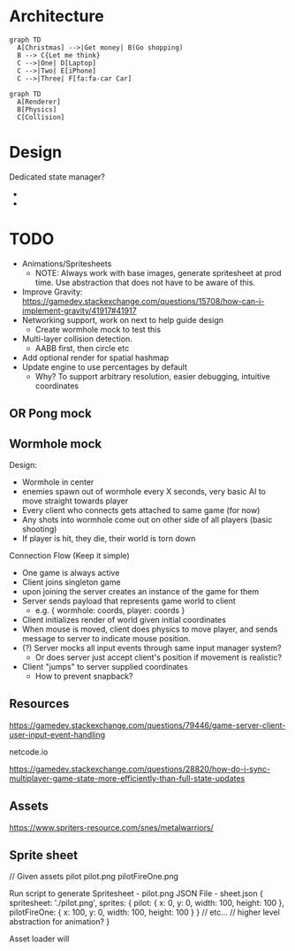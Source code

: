 # Architecture
```mermaid
graph TD
  A[Christmas] -->|Get money| B(Go shopping)
  B --> C{Let me think}
  C -->|One| D[Laptop]
  C -->|Two| E[iPhone]
  C -->|Three| F[fa:fa-car Car]
```

```mermaid
graph TD
  A[Renderer]
  B[Physics]
  C[Collision]
```

# Design
Dedicated state manager?

-
-

# TODO
- Animations/Spritesheets
  - NOTE: Always work with base images, generate spritesheet at prod time. Use abstraction that does not have to be aware of this.
- Improve Gravity: https://gamedev.stackexchange.com/questions/15708/how-can-i-implement-gravity/41917#41917
- Networking support, work on next to help guide design
  - Create wormhole mock to test this
- Multi-layer collision detection.
  - AABB first, then circle etc
- Add optional render for spatial hashmap
- Update engine to use percentages by default
    - Why? To support arbitrary resolution, easier debugging, intuitive coordinates


## OR Pong mock

## Wormhole mock
Design:
- Wormhole in center
- enemies spawn out of wormhole every X seconds, very basic AI to move straight towards player
- Every client who connects gets attached to same game (for now)
- Any shots into wormhole come out on other side of all players (basic shooting)
- If player is hit, they die, their world is torn down


Connection Flow (Keep it simple)
- One game is always active
- Client joins singleton game
- upon joining the server creates an instance of the game for them
- Server sends payload that represents game world to client
  - e.g. { wormhole: coords, player: coords }
- Client initializes render of world given initial coordinates
- When mouse is moved, client does physics to move player, and sends message to server to indicate mouse position.
- (?) Server mocks all input events through same input manager system?
  - Or does server just accept client's position if movement is realistic?
- Client "jumps" to server supplied coordinates
  - How to prevent snapback?


## Resources
https://gamedev.stackexchange.com/questions/79446/game-server-client-user-input-event-handling

netcode.io

https://gamedev.stackexchange.com/questions/28820/how-do-i-sync-multiplayer-game-state-more-efficiently-than-full-state-updates


## Assets
https://www.spriters-resource.com/snes/metalwarriors/


## Sprite sheet
// Given
assets
  pilot
    pilot.png
    pilotFireOne.png

Run script to generate
Spritesheet - pilot.png
JSON File - sheet.json
{
  spritesheet: './pilot.png',
  sprites: {
    pilot: { x: 0, y: 0, width: 100, height: 100 },
    pilotFireOne: { x: 100, y: 0, width: 100, height: 100 }
  }
  // etc...
  // higher level abstraction for animation?
}

Asset loader will
